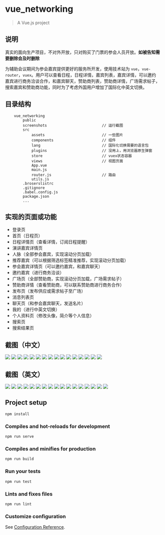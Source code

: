 # vue_networking

> A Vue.js project

## 说明

真实的面向生产项目，不对外开放，只对购买了门票的参会人员开放。**如被告知需要删除会及时删除**

为辅助会议期间为参会嘉宾提供更好的服务所开发，使用技术站为 `vue`，`vue-router`，`vuex`。用户可以查看日程，日程详情，嘉宾列表，嘉宾详情，可以邀约嘉宾进行商务洽谈合作，和嘉宾聊天，赞助商列表，赞助商详情，广场需求帖子，搜索嘉宾和赞助商功能，同时为了考虑外国用户增加了国际化中英文切换。

## 目录结构

```
    vue_networking
        public
        screenshots                         // 运行截图
        src
            assets                          // 一些图片
            components                      // 组件
            lang                            // 国际化切换需要的语言包
            plugins                         // 没用上，用浏览器原生弹窗
            store                           // vuex状态容器
            views                           // 视图页面
            App.vue
            main.js
            router.js                       // 路由
            utils.js
        .broserslistrc
        .gitignore
        .babel.config.js
        package.json
        ...
```

## 实现的页面或功能

+ 登录页
+ 首页（日程页）
+ 日程详情页（查看详情，订阅日程提醒）
+ 演讲嘉宾详情页
+ 人脉（全部参会嘉宾，实现滚动分页加载）
+ 推荐嘉宾（可以根据筛选标签精准推荐，实现滚动分页加载）
+ 参会嘉宾详情页（可以邀约嘉宾，和嘉宾聊天）
+ 邀约嘉宾（进行商务洽谈）
+ 广场页（全部赞助商，实现滚动分页加载，广场需求帖子）
+ 赞助商详情（查看赞助商，可以联系赞助商进行商务合作）
+ 发布页（发布供应或需求帖子至广场）
+ 消息列表页
+ 聊天页（和参会嘉宾聊天，发送名片）
+ 我的（进行中英文切换）
+ 个人资料页（修改头像，简介等个人信息）
+ 搜索页
+ 搜索结果页

## 截图（中文）

![](https://github.com/fuchen92/vuecli3_networking/blob/master/screenshots/cn/1.png)
![](https://github.com/fuchen92/vuecli3_networking/blob/master/screenshots/cn/1_1.png)
![](https://github.com/fuchen92/vuecli3_networking/blob/master/screenshots/cn/2.png)
![](https://github.com/fuchen92/vuecli3_networking/blob/master/screenshots/cn/2_1.png)
![](https://github.com/fuchen92/vuecli3_networking/blob/master/screenshots/cn/3.png)
![](https://github.com/fuchen92/vuecli3_networking/blob/master/screenshots/cn/3_2.png)
![](https://github.com/fuchen92/vuecli3_networking/blob/master/screenshots/cn/4.png)
![](https://github.com/fuchen92/vuecli3_networking/blob/master/screenshots/cn/4_1.png)
![](https://github.com/fuchen92/vuecli3_networking/blob/master/screenshots/cn/4_2.png)
![](https://github.com/fuchen92/vuecli3_networking/blob/master/screenshots/cn/4_3.png)
![](https://github.com/fuchen92/vuecli3_networking/blob/master/screenshots/cn/5.png)
![](https://github.com/fuchen92/vuecli3_networking/blob/master/screenshots/cn/5_1.png)
![](https://github.com/fuchen92/vuecli3_networking/blob/master/screenshots/cn/5_2.png)
![](https://github.com/fuchen92/vuecli3_networking/blob/master/screenshots/cn/5_3.png)
![](https://github.com/fuchen92/vuecli3_networking/blob/master/screenshots/cn/6.png)
![](https://github.com/fuchen92/vuecli3_networking/blob/master/screenshots/cn/6_1.png)

## 截图（英文）

![](https://github.com/fuchen92/vuecli3_networking/blob/master/screenshots/en/1.png)
![](https://github.com/fuchen92/vuecli3_networking/blob/master/screenshots/en/1_1.png)
![](https://github.com/fuchen92/vuecli3_networking/blob/master/screenshots/en/2.png)
![](https://github.com/fuchen92/vuecli3_networking/blob/master/screenshots/en/2_1.png)
![](https://github.com/fuchen92/vuecli3_networking/blob/master/screenshots/en/3.png)
![](https://github.com/fuchen92/vuecli3_networking/blob/master/screenshots/en/3_1.png)
![](https://github.com/fuchen92/vuecli3_networking/blob/master/screenshots/en/3_2.png)
![](https://github.com/fuchen92/vuecli3_networking/blob/master/screenshots/en/3_3.png)
![](https://github.com/fuchen92/vuecli3_networking/blob/master/screenshots/en/4.png)
![](https://github.com/fuchen92/vuecli3_networking/blob/master/screenshots/en/4_1.png)
![](https://github.com/fuchen92/vuecli3_networking/blob/master/screenshots/en/4_2.png)
![](https://github.com/fuchen92/vuecli3_networking/blob/master/screenshots/en/4_3.png)
![](https://github.com/fuchen92/vuecli3_networking/blob/master/screenshots/en/5.png)
![](https://github.com/fuchen92/vuecli3_networking/blob/master/screenshots/en/5_1.png)
![](https://github.com/fuchen92/vuecli3_networking/blob/master/screenshots/en/5_2.png)
![](https://github.com/fuchen92/vuecli3_networking/blob/master/screenshots/en/6.png)
![](https://github.com/fuchen92/vuecli3_networking/blob/master/screenshots/en/6_1.png)

## Project setup
```
npm install
```

### Compiles and hot-reloads for development
```
npm run serve
```

### Compiles and minifies for production
```
npm run build
```

### Run your tests
```
npm run test
```

### Lints and fixes files
```
npm run lint
```

### Customize configuration
See [Configuration Reference](https://cli.vuejs.org/config/).
